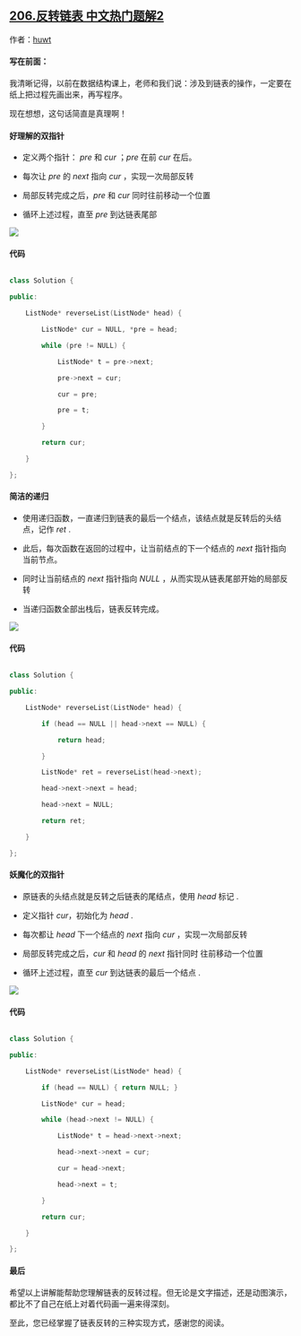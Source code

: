 ## [206.反转链表 中文热门题解2](https://leetcode.cn/problems/reverse-linked-list/solutions/100000/fan-zhuan-lian-biao-shuang-zhi-zhen-di-gui-yao-mo-)

作者：[huwt](https://leetcode.cn/u/huwt)

#### 写在前面：
我清晰记得，以前在数据结构课上，老师和我们说：涉及到链表的操作，一定要在纸上把过程先画出来，再写程序。

现在想想，这句话简直是真理啊！



#### 好理解的双指针



- 定义两个指针： $pre$ 和 $cur$ ；$pre$ 在前 $cur$ 在后。
- 每次让 $pre$ 的 $next$ 指向 $cur$ ，实现一次局部反转
- 局部反转完成之后，$pre$ 和 $cur$ 同时往前移动一个位置
- 循环上述过程，直至 $pre$ 到达链表尾部



![](https://pic.leetcode-cn.com/9ce26a709147ad9ce6152d604efc1cc19a33dc5d467ed2aae5bc68463fdd2888.gif)




#### 代码

```C++ []
class Solution {
public:
    ListNode* reverseList(ListNode* head) {
        ListNode* cur = NULL, *pre = head;
        while (pre != NULL) {
            ListNode* t = pre->next;
            pre->next = cur;
            cur = pre;
            pre = t;
        }
        return cur;
    }
};
```



#### 简洁的递归



- 使用递归函数，一直递归到链表的最后一个结点，该结点就是反转后的头结点，记作 $ret$ .
- 此后，每次函数在返回的过程中，让当前结点的下一个结点的 $next$ 指针指向当前节点。
- 同时让当前结点的 $next$ 指针指向 $NULL$ ，从而实现从链表尾部开始的局部反转
- 当递归函数全部出栈后，链表反转完成。




![](https://pic.leetcode-cn.com/8951bc3b8b7eb4da2a46063c1bb96932e7a69910c0a93d973bd8aa5517e59fc8.gif)




#### 代码

```C++ []
class Solution {
public:
    ListNode* reverseList(ListNode* head) {
        if (head == NULL || head->next == NULL) {
            return head;
        }
        ListNode* ret = reverseList(head->next);
        head->next->next = head;
        head->next = NULL;
        return ret;
    }
};
```





#### 妖魔化的双指针


- 原链表的头结点就是反转之后链表的尾结点，使用 $head$ 标记 .
- 定义指针 $cur$，初始化为 $head$ .
- 每次都让 $head$ 下一个结点的 $next$ 指向 $cur$  ，实现一次局部反转
- 局部反转完成之后，$cur$ 和 $head$ 的 $next$ 指针同时 往前移动一个位置
- 循环上述过程，直至 $cur$ 到达链表的最后一个结点 .


![](https://pic.leetcode-cn.com/1c8927d9ff605502793d81ab344dbc17e16d6db2d8dd789045f56af432079519.gif)



#### 代码

```C++ []
class Solution {
public:
    ListNode* reverseList(ListNode* head) {
        if (head == NULL) { return NULL; }
        ListNode* cur = head;
        while (head->next != NULL) {
            ListNode* t = head->next->next;
            head->next->next = cur;
            cur = head->next;
            head->next = t;
        }
        return cur;
    }
};
```



#### 最后

希望以上讲解能帮助您理解链表的反转过程。但无论是文字描述，还是动图演示，都比不了自己在纸上对着代码画一遍来得深刻。

至此，您已经掌握了链表反转的三种实现方式，感谢您的阅读。